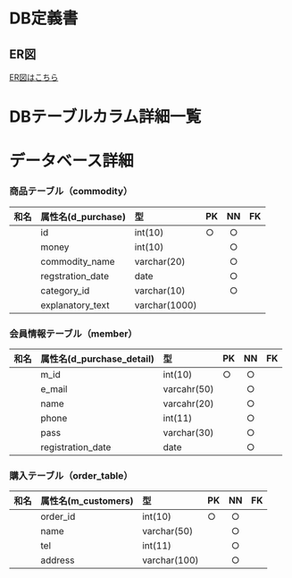 # DB定義書
## ER図
[ER図はこちら](https://github.com/Aso2001007/System4/blob/main/06_DB%E8%A8%AD%E8%A8%88%E6%9B%B8/ER%E5%9B%B3.md "ER図はこちら" )

# DBテーブルカラム詳細一覧

# データベース詳細

### 商品テーブル（commodity）
|和名|属性名(d_purchase)|型|PK|NN|FK|
|:---|:---|:---|:---|:---:|:----:|
||id|int(10)|○|○||
||money|int(10)||○||
||commodity_name|varchar(20)||○||
||regstration_date|date||○||
||category_id|varchar(10)||○||
||explanatory_text|varchar(1000)||||

### 会員情報テーブル（member）
|和名|属性名(d_purchase_detail)|型|PK|NN|FK|
|:---|:---|:---|:---|:---:|:----:|
||m_id|int(10)|○|○||
||e_mail|varcahr(50)||○||
||name|varcahr(20)||○||
||phone|int(11)||○||
||pass|varchar(30)||○||
||registration_date|date||○||

### 購入テーブル（order_table）
|和名|属性名(m_customers)|型|PK|NN|FK|
|:---|:---|:---|:---|:---:|:----:|
||order_id|int(10)|○|○||
||name|varchar(50)||○||
||tel|int(11)||○||
||address|varchar(100)||○||
